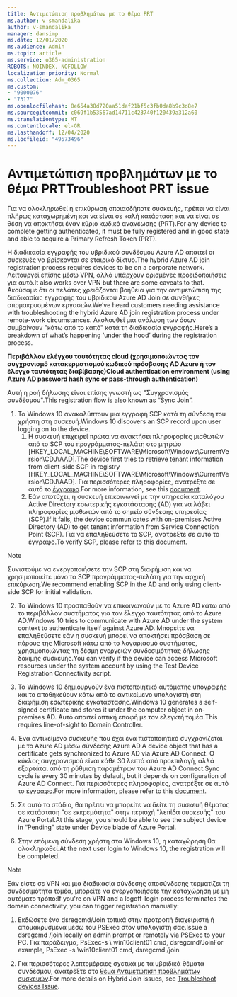 ```yaml
---
title: Αντιμετώπιση προβλημάτων με το θέμα PRT
ms.author: v-smandalika
author: v-smandalika
manager: dansimp
ms.date: 12/01/2020
ms.audience: Admin
ms.topic: article
ms.service: o365-administration
ROBOTS: NOINDEX, NOFOLLOW
localization_priority: Normal
ms.collection: Adm_O365
ms.custom:
- "9000076"
- "7317"
ms.openlocfilehash: 8e654a38d720aa51daf21bf5c3fb0da8b9c3d8e7
ms.sourcegitcommit: c069f1b53567ad14711c423740f120439a312a60
ms.translationtype: MT
ms.contentlocale: el-GR
ms.lasthandoff: 12/04/2020
ms.locfileid: "49573496"
---
```

# <a name="troubleshoot-prt-issue"></a><span data-ttu-id="42400-102">Αντιμετώπιση προβλημάτων με το θέμα PRT</span><span class="sxs-lookup"><span data-stu-id="42400-102">Troubleshoot PRT issue</span></span>

<span data-ttu-id="42400-103">Για να ολοκληρωθεί η επικύρωση οποιασδήποτε συσκευής, πρέπει να είναι πλήρως καταχωρημένη και να είναι σε καλή κατάσταση και να είναι σε θέση να αποκτήσει έναν κύριο κωδικό ανανέωσης (PRT).</span><span class="sxs-lookup"><span data-stu-id="42400-103">For any device to complete getting authenticated, it must be fully registered and in good state and able to acquire a Primary Refresh Token (PRT).</span></span>

<span data-ttu-id="42400-104">Η διαδικασία εγγραφής του υβριδικού συνδέσμου Azure AD απαιτεί οι συσκευές να βρίσκονται σε εταιρικό δίκτυο.</span><span class="sxs-lookup"><span data-stu-id="42400-104">The hybrid Azure AD join registration process requires devices to be on a corporate network.</span></span> <span data-ttu-id="42400-105">Λειτουργεί επίσης μέσω VPN, αλλά υπάρχουν ορισμένες προειδοποιήσεις για αυτό.</span><span class="sxs-lookup"><span data-stu-id="42400-105">It also works over VPN but there are some caveats to that.</span></span> <span data-ttu-id="42400-106">Ακούσαμε ότι οι πελάτες χρειάζονται βοήθεια για την αντιμετώπιση της διαδικασίας εγγραφής του υβριδικού Azure AD Join σε συνθήκες απομακρυσμένων εργασιών.</span><span class="sxs-lookup"><span data-stu-id="42400-106">We’ve heard customers needing assistance with troubleshooting the hybrid Azure AD join registration process under remote-work circumstances.</span></span> <span data-ttu-id="42400-107">Ακολουθεί μια ανάλυση των όσων συμβαίνουν "κάτω από το καπό" κατά τη διαδικασία εγγραφής.</span><span class="sxs-lookup"><span data-stu-id="42400-107">Here’s a breakdown of what’s happening ‘under the hood’ during the registration process.</span></span>

<span data-ttu-id="42400-108">**Περιβάλλον ελέγχου ταυτότητας cloud (χρησιμοποιώντας τον συγχρονισμό κατακερματισμού κωδικού πρόσβασης AD Azure ή τον έλεγχο ταυτότητας διαβίβασης)**</span><span class="sxs-lookup"><span data-stu-id="42400-108">**Cloud authentication environment (using Azure AD password hash sync or pass-through authentication)**</span></span>

<span data-ttu-id="42400-109">Αυτή η ροή δήλωσης είναι επίσης γνωστή ως "Συγχρονισμός συνδέσμου".</span><span class="sxs-lookup"><span data-stu-id="42400-109">This registration flow is also known as “Sync Join”.</span></span>

1. <span data-ttu-id="42400-110">Τα Windows 10 ανακαλύπτουν μια εγγραφή SCP κατά τη σύνδεση του χρήστη στη συσκευή.</span><span class="sxs-lookup"><span data-stu-id="42400-110">Windows 10 discovers an SCP record upon user logging on to the device.</span></span>
    1. <span data-ttu-id="42400-111">Η συσκευή επιχειρεί πρώτα να ανακτήσει πληροφορίες μισθωτών από το SCP του προγράμματος-πελάτη στο μητρώο [HKEY_LOCAL_MACHINE\SOFTWARE\Microsoft\Windows\CurrentVersion\CDJ\AAD].</span><span class="sxs-lookup"><span data-stu-id="42400-111">The device first tries to retrieve tenant information from client-side SCP in registry [HKEY_LOCAL_MACHINE\SOFTWARE\Microsoft\Windows\CurrentVersion\CDJ\AAD].</span></span> <span data-ttu-id="42400-112">Για περισσότερες πληροφορίες, ανατρέξτε σε αυτό το [έγγραφο](https://docs.microsoft.com/azure/active-directory/devices/hybrid-azuread-join-control).</span><span class="sxs-lookup"><span data-stu-id="42400-112">For more information, see this [document](https://docs.microsoft.com/azure/active-directory/devices/hybrid-azuread-join-control).</span></span>
    2. <span data-ttu-id="42400-113">Εάν αποτύχει, η συσκευή επικοινωνεί με την υπηρεσία καταλόγου Active Directory εσωτερικής εγκατάστασης (AD) για να λάβει πληροφορίες μισθωτών από το σημείο σύνδεσης υπηρεσίας (SCP).</span><span class="sxs-lookup"><span data-stu-id="42400-113">If it fails, the device communicates with on-premises Active Directory (AD) to get tenant information from Service Connection Point (SCP).</span></span> <span data-ttu-id="42400-114">Για να επαληθεύσετε το SCP, ανατρέξτε σε αυτό το [έγγραφο](https://docs.microsoft.com/azure/active-directory/devices/hybrid-azuread-join-manual#configure-a-service-connection-point).</span><span class="sxs-lookup"><span data-stu-id="42400-114">To verify SCP, please refer to this [document](https://docs.microsoft.com/azure/active-directory/devices/hybrid-azuread-join-manual#configure-a-service-connection-point).</span></span> 

> [!NOTE]
> <span data-ttu-id="42400-115">Συνιστούμε να ενεργοποιήσετε την SCP στη διαφήμιση και να χρησιμοποιείτε μόνο το SCP προγράμματος-πελάτη για την αρχική επικύρωση.</span><span class="sxs-lookup"><span data-stu-id="42400-115">We recommend enabling SCP in the AD and only using client-side SCP for initial validation.</span></span>

2. <span data-ttu-id="42400-116">Τα Windows 10 προσπαθούν να επικοινωνούν με το Azure AD κάτω από το περιβάλλον συστήματος για τον έλεγχο ταυτότητας από το Azure AD.</span><span class="sxs-lookup"><span data-stu-id="42400-116">Windows 10 tries to communicate with Azure AD under the system context to authenticate itself against Azure AD.</span></span> <span data-ttu-id="42400-117">Μπορείτε να επαληθεύσετε εάν η συσκευή μπορεί να αποκτήσει πρόσβαση σε πόρους της Microsoft κάτω από το λογαριασμό συστήματος, χρησιμοποιώντας τη δέσμη ενεργειών συνδεσιμότητας δήλωσης δοκιμής συσκευής.</span><span class="sxs-lookup"><span data-stu-id="42400-117">You can verify if the device can access Microsoft resources under the system account by using the Test Device Registration Connectivity script.</span></span>

3. <span data-ttu-id="42400-118">Τα Windows 10 δημιουργούν ένα πιστοποιητικό αυτόματης υπογραφής και το αποθηκεύουν κάτω από το αντικείμενο υπολογιστή στη διαφήμιση εσωτερικής εγκατάστασης.</span><span class="sxs-lookup"><span data-stu-id="42400-118">Windows 10 generates a self-signed certificate and stores it under the computer object in on-premises AD.</span></span> <span data-ttu-id="42400-119">Αυτό απαιτεί οπτική επαφή με τον ελεγκτή τομέα.</span><span class="sxs-lookup"><span data-stu-id="42400-119">This requires line-of-sight to Domain Controller.</span></span>

4. <span data-ttu-id="42400-120">Ένα αντικείμενο συσκευής που έχει ένα πιστοποιητικό συγχρονίζεται με το Azure AD μέσω σύνδεσης Azure AD.</span><span class="sxs-lookup"><span data-stu-id="42400-120">A device object that has a certificate gets synchronized to Azure AD via Azure AD Connect.</span></span> <span data-ttu-id="42400-121">Ο κύκλος συγχρονισμού είναι κάθε 30 λεπτά από προεπιλογή, αλλά εξαρτάται από τη ρύθμιση παραμέτρων του Azure AD Connect.</span><span class="sxs-lookup"><span data-stu-id="42400-121">Sync cycle is every 30 minutes by default, but it depends on configuration of Azure AD Connect.</span></span> <span data-ttu-id="42400-122">Για περισσότερες πληροφορίες, ανατρέξτε σε αυτό το [έγγραφο](https://docs.microsoft.com/azure/active-directory/hybrid/how-to-connect-sync-configure-filtering#organizational-unitbased-filtering).</span><span class="sxs-lookup"><span data-stu-id="42400-122">For more information, please refer to this [document](https://docs.microsoft.com/azure/active-directory/hybrid/how-to-connect-sync-configure-filtering#organizational-unitbased-filtering).</span></span>

5. <span data-ttu-id="42400-123">Σε αυτό το στάδιο, θα πρέπει να μπορείτε να δείτε τη συσκευή θέματος σε κατάσταση "σε εκκρεμότητα" στην περιοχή "λεπίδα συσκευής" του Azure Portal.</span><span class="sxs-lookup"><span data-stu-id="42400-123">At this stage, you should be able to see the subject device in “Pending” state under Device blade of Azure Portal.</span></span>

6. <span data-ttu-id="42400-124">Στην επόμενη σύνδεση χρήστη στα Windows 10, η καταχώρηση θα ολοκληρωθεί.</span><span class="sxs-lookup"><span data-stu-id="42400-124">At the next user login to Windows 10, the registration will be completed.</span></span> 

> [!NOTE]
> <span data-ttu-id="42400-125">Εάν είστε σε VPN και μια διαδικασία σύνδεσης αποσύνδεσης τερματίζει τη συνδεσιμότητα τομέα, μπορείτε να ενεργοποιήσετε την καταχώρηση με μη αυτόματο τρόπο:</span><span class="sxs-lookup"><span data-stu-id="42400-125">If you're on VPN and a logoff-login process terminates the domain connectivity, you can trigger registration manually:</span></span>
 1. <span data-ttu-id="42400-126">Εκδώσετε ένα dsregcmd/Join τοπικά στην προτροπή διαχειριστή ή απομακρυσμένα μέσω του PSExec στον υπολογιστή σας.</span><span class="sxs-lookup"><span data-stu-id="42400-126">Issue a dsregcmd /join locally on admin prompt or remotely via PSExec to your PC.</span></span> <span data-ttu-id="42400-127">Για παράδειγμα, PsExec-s \\ win10client01 cmd, dsregcmd/Join</span><span class="sxs-lookup"><span data-stu-id="42400-127">For example, PsExec -s \\win10client01 cmd, dsregcmd /join</span></span>

 2. <span data-ttu-id="42400-128">Για περισσότερες λεπτομέρειες σχετικά με τα υβριδικά θέματα συνδέσμου, ανατρέξτε στο [θέμα Αντιμετώπιση προβλημάτων συσκευών](https://techcommunity.microsoft.com/t5/azure-active-directory-identity/azure-ad-mailbag-frequent-questions-about-using-device-based/ba-p/1257344).</span><span class="sxs-lookup"><span data-stu-id="42400-128">For more details on Hybrid Join issues, see [Troubleshoot devices Issue](https://techcommunity.microsoft.com/t5/azure-active-directory-identity/azure-ad-mailbag-frequent-questions-about-using-device-based/ba-p/1257344).</span></span>
